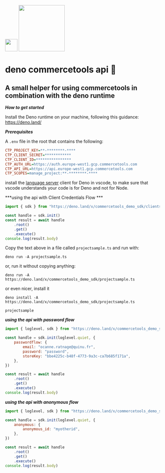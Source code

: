 <img src="https://deno.land/logo.svg" width=40px/>
<img src="https://commercetools.com/_build/images/logos/commercetools-logo-desktop.svg" width=150px/>

# deno commercetools api 🦕

## A small helper for using commercetools in combination with the deno runtime

_**How to get started**_

Install the Deno runtime on your machine, following this guidance: https://deno.land/

_**Prerequisites**_

A `.env` file in the root that contains the following:

```ini
CTP_PROJECT_KEY=**-********-****
CTP_CLIENT_SECRET=************
CTP_CLIENT_ID=****************
CTP_AUTH_URL=https://auth.europe-west1.gcp.commercetools.com
CTP_API_URL=https://api.europe-west1.gcp.commercetools.com
CTP_SCOPES=manage_project:**-********-****
```

install the [language server](https://marketplace.visualstudio.com/items?itemName=denoland.vscode-deno) client for Deno
in vscode, to make sure that vscode understands your code is for Deno and not for Node.

***using the api with Client Credentials Flow ***

```javascript
import { sdk } from "https://deno.land/x/commercetools_demo_sdk/clientsdk.ts"

const handle = sdk.init()
const result = await handle
	.root()
	.get()
	.execute()
console.log(result.body)
```

Copy the text above in a file called `projectsample.ts` and run with:

`deno run -A projectsample.ts`

or, run it without copying anything:

`deno run -A https://deno.land/x/commercetools_demo_sdk/projectsample.ts`

or even nicer, install it

```
deno install -A https://deno.land/x/commercetools_demo_sdk/projectsample.ts
```

```
projectsample
```

_**using the api with password flow**_

```javascript
import { loglevel, sdk } from "https://deno.land/x/commercetools_demo_sdk/clientsdk.ts"

const handle = sdk.init(loglevel.quiet, {
	passwordflow: {
		email: "ocanne.ratnage@quinu.fr",
		password: "password",
		storeKey: "bbe4225c-b48f-4773-9a3c-ca7b685f171a",
	},
})

const result = await handle
	.root()
	.get()
	.execute()
console.log(result.body)
```

_**using the api with anonymous flow**_

```javascript
import { loglevel, sdk } from "https://deno.land/x/commercetools_demo_sdk/clientsdk.ts"

const handle = sdk.init(loglevel.quiet, {
	anonymous: {
		anonymous_id: "myotherid",
	},
})

const result = await handle
	.root()
	.get()
	.execute()
console.log(result.body)
```
